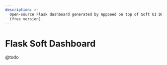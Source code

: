```yaml
---
description: >-
  Open-source Flask dashboard generated by AppSeed on top of Soft UI Dashboard
  (free version).
---
```


# Flask Soft Dashboard

@todo



